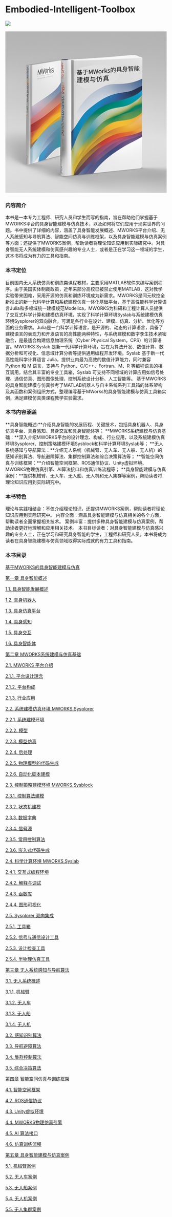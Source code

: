 # Embodied-Intelligent-Toolbox
![](https://img.shields.io/badge/<WORD_ON_LEFT>-<WORD_ON_RIGHT>-informational?style=flat&logo=<LOGO_NAME>&logoColor=white&color=2bbc8a)

![](./image/page.png)

### 内容简介
本书是一本专为工程师、研究人员和学生而写的指南，旨在帮助他们掌握基于MWORKS平台的具身智能建模与仿真技术，以及如何将它们应用于现实世界的问题。书中提供了详细的内容，涵盖了具身智能发展概述、MWORKS平台介绍、无人系统感知与导航算法、智能空间仿真与训练框架，以及具身智能建模与仿真案例等方面；还提供了MWORKS案例，帮助读者将理论知识应用到实际研究中。对具身智能无人系统建模和仿真感兴趣的专业人士，或者是正在学习这一领域的学生，这本书将成为有力的工具和指南。

### 本书定位

目前国内无人系统仿真和训练类课程教材，主要采用MATLAB软件来编写案例程序。由于美国实体制裁政策，近年来部分高校已被禁止使用MATLAB，这对教学实验带来困难，采用开源的仿真和训练环境成为新需求。MWORKS是同元软控全新推出的新一代科学计算和系统建模仿真一体化基础平台，基于高性能科学计算语言Julia和多领域统一建模规范Modelica，MWORKS为科研和工程计算人员提供了交互式科学计算和建模仿真环境，实现了科学计算环境Syslab与系统建模仿真环境Sysplorer的双向融合，可满足各行业在设计、建模、仿真、分析、优化等方面的业务需求。Julia是一门科学计算语言，是开源的、动态的计算语言，具备了建模语言的表现力和开发语言的高性能两种特性，与系统建模和数字孪生技术紧密融合，是最适合构建信息物理系统（Cyber Physical System，CPS）的计算语言。MWORKS.Syslab 是新一代科学计算环境，旨在为算法开发、数值计算、数据分析和可视化、信息域计算分析等提供通用编程开发环境。Syslab 基于新一代高性能科学计算语言 Julia，提供业内最为高效的数值计算能力，同时兼容 Python 和 M 语言，支持与 Python、C/C++、Fortran、M、R 等编程语言的相互调用。结合其丰富的专业工具箱，Syslab 可支持不同领域的计算应用如信号处理、通信仿真、图形图像处理、控制系统设计分析、人工智能等。
基于MWORKS的具身智能建模与仿真参考了MATLAB机器人与自主系统系列工具箱的体系架构及其函数和案例组织方式，整理编写基于MWorks的具身智能建模与仿真工具箱实例，满足建模仿真类课程教学实验需求。

### 本书内容涵盖

**具身智能概述:**介绍具身智能的发展历程、关键技术，包括具身机器人、具身仿真平台、具身感知、具身交互和具身智能体等；
**MWORKS系统建模与仿真基础：**深入介绍MWORKS平台的设计理念、构成、行业应用，以及系统建模仿真环境Sysplorer、控制策略建模环境Sysblock和科学计算环境Syslab等；
**无人系统感知与导航算法：**介绍无人系统（机械臂、无人车、无人船、无人机）的感知识别算法、导航避障算法、集群控制算法和综合决策算法等；
**智能空间仿真与训练框架：**介绍智能空间框架、ROS通信协议、Unity虚拟环境、MWORKS物理仿真引擎、AI算法接口和仿真训练流程等；
**具身智能建模与仿真案例：**提供机械臂、无人车、无人船、无人机和无人集群等案例，帮助读者将理论知识应用到实际研究中。
### 本书特色
理论与实践相结合：不仅介绍理论知识，还提供MWORKS案例，帮助读者将理论知识应用到实际研究中。
内容全面：涵盖具身智能建模与仿真相关的各个方面，帮助读者全面掌握相关技术。
案例丰富：提供多种具身智能建模与仿真案例，帮助读者更好地理解和应用相关技术。
本书目标读者：对具身智能建模与仿真感兴趣的专业人士，正在学习和研究具身智能的学生，工程师和研究人员。本书将成为读者在具身智能建模与仿真领域取得实际成就的有力工具和指南。

### 本书目录
[基于MWORKS的具身智能建模与仿真	](#_Toc7810 )

[第一章 具身智能概述	](#_Toc17625 )

[1.1. 具身智能发展概述	](#_Toc29713 )

[1.2. 具身机器人	](#_Toc5917 )

[1.3. 具身仿真平台	](#_Toc5519 )

[1.4. 具身感知	](#_Toc13922 )

[1.5. 具身交互	](#_Toc18083 )

[1.6. 具身智能体	](#_Toc10280 )

[第二章 MWORKS系统建模与仿真基础	](#_Toc19824 )

[2.1. MWORKS 平台介绍	](#_Toc15874 )

[2.1.1. 平台设计理念	](#_Toc20793 )

[2.1.2. 平台构成	](#_Toc5693 )

[2.1.3. 行业应用	](#_Toc739 )

[2.2. 系统建模仿真环境 MWORKS.Sysplorer	](#_Toc8909 )

[2.2.1. 系统建模环境	](#_Toc1708 )

[2.2.2. 模型	](#_Toc28840 )

[2.2.3. 模型仿真	](#_Toc4253 )

[2.2.4. 后处理	](#_Toc31476 )

[2.2.5. 物理模型的代码生成	](#_Toc29051 )

[2.2.6. 自动化脚本建模	](#_Toc28855 )

[2.3. 控制策略建模环境 MWORKS.Sysblock	](#_Toc62 )

[2.3.1. 控制算法建模	](#_Toc18662 )

[2.3.2. 状态机建模	](#_Toc27746 )

[2.3.3. 数据字典	](#_Toc8198 )

[2.3.4. 信号源	](#_Toc10116 )

[2.3.5. 常用控制算法	](#_Toc29627 )

[2.3.6. 嵌入式代码生成	](#_Toc18734 )

[2.4. 科学计算环境 MWORKS.Syslab	](#_Toc13311 )

[2.4.1. 交互式编程环境	](#_Toc9663 )

[2.4.2. 解释与调试	](#_Toc7891 )

[2.4.3. 函数库	](#_Toc22991 )

[2.4.4. 图形可视化	](#_Toc17058 )

[2.5. Sysplorer 双向集成	](#_Toc21893 )

[2.5.1. 工具箱	](#_Toc9402 )

[2.5.2. 信号与通信设计工具	](#_Toc4015 )

[2.5.3. 设计检查工具	](#_Toc13442 )

[2.5.4. 半物理仿真工具	](#_Toc1702 )

[第三章 无人系统感知与导航算法	](#_Toc14671 )

[3.1. 无人系统概述	](#_Toc9538 )

[3.1.1. 机械臂	](#_Toc6160 )

[3.1.2. 无人车	](#_Toc5218 )

[3.1.3. 无人船	](#_Toc30502 )

[3.1.4. 无人机	](#_Toc1503 )

[3.2. 感知识别算法	](#_Toc14876 )

[3.3. 导航避障算法	](#_Toc11226 )

[3.4. 集群控制算法	](#_Toc23594 )

[3.5. 综合决策算法	](#_Toc26574 )

[第四章 智能空间仿真与训练框架	](#_Toc10137 )

[4.1. 智能空间框架	](#_Toc22213 )

[4.2. ROS通信协议	](#_Toc31111 )

[4.3. Unity虚拟环境	](#_Toc19618 )

[4.4. MWORKS物理仿真引擎	](#_Toc31905 )

[4.5. AI 算法接口	](#_Toc7780 )

[4.6. 仿真训练流程	](#_Toc23239 )

[第五章 具身智能建模与仿真案例	](#_Toc23496 )

[5.1. 机械臂案例	](#_Toc9401 )

[5.2. 无人车案例	](#_Toc23224 )

[5.3. 无人船案例	](#_Toc26682 )

[5.4. 无人机案例	](#_Toc19297 )

[5.5. 无人集群案例	](#_Toc28757 )